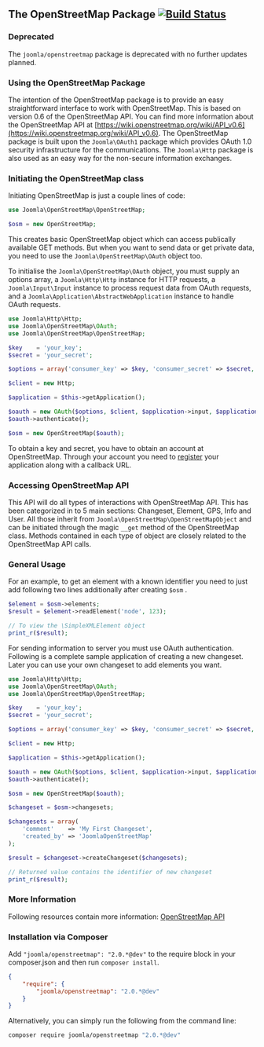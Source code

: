 ## The OpenStreetMap Package [![Build Status](https://travis-ci.org/joomla-framework/openstreetmap-api.png?branch=master)](https://travis-ci.org/joomla-framework/openstreetmap-api)

### Deprecated

The `joomla/openstreetmap` package is deprecated with no further updates planned.

### Using the OpenStreetMap Package
The intention of the OpenStreetMap package is to provide an easy straightforward interface to work with OpenStreetMap. This is based on version 0.6 of the OpenStreetMap API. You can find more information about the OpenStreetMap API at [https://wiki.openstreetmap.org/wiki/API_v0.6](https://wiki.openstreetmap.org/wiki/API_v0.6).
The OpenStreetMap package is built upon the `Joomla\OAuth1` package which provides OAuth 1.0 security infrastructure for the communications. The `Joomla\Http` package is also used as an easy way for the non-secure information exchanges.

### Initiating the OpenStreetMap class
Initiating OpenStreetMap is just a couple lines of code:

```php
use Joomla\OpenStreetMap\OpenStreetMap;

$osm = new OpenStreetMap;
```

This creates basic OpenStreetMap object which can access publically available GET methods.
But when you want to send data or get private data, you need to use the `Joomla\OpenStreetMap\OAuth` object too.

To initialise the `Joomla\OpenStreetMap\OAuth` object, you must supply an options array, a `Joomla\Http\Http` instance for HTTP requests, a `Joomla\Input\Input` instance to process request data from OAuth requests, and a `Joomla\Application\AbstractWebApplication` instance to handle OAuth requests.

```php
use Joomla\Http\Http;
use Joomla\OpenStreetMap\OAuth;
use Joomla\OpenStreetMap\OpenStreetMap;

$key    = 'your_key';
$secret = 'your_secret';

$options = array('consumer_key' => $key, 'consumer_secret' => $secret, 'sendheaders' => true);

$client = new Http;

$application = $this->getApplication();

$oauth = new OAuth($options, $client, $application->input, $application);
$oauth->authenticate();

$osm = new OpenStreetMap($oauth);
```

To obtain a key and secret, you have to obtain an account at OpenStreetMap. Through your account you need to [register](https://www.openstreetmap.org/user/username/oauth_clients/new) your application along with a callback URL.

### Accessing OpenStreetMap API
This API will do all types of interactions with OpenStreetMap API. This has been categorized in to 5 main sections: Changeset, Element, GPS, Info and User. All those inherit from `Joomla\OpenStreetMap\OpenStreetMapObject` and can be initiated through the magic `__get` method of the OpenStreetMap class. Methods contained in each type of object are closely related to the OpenStreetMap API calls.

### General Usage
For an example, to get an element with a known identifier you need to just add following two lines additionally after creating `$osm` .

```php
$element = $osm->elements;
$result = $element->readElement('node', 123);

// To view the \SimpleXMLElement object
print_r($result);
```

For sending information to server you must use OAuth authentication. Following is a complete sample application of creating a new changeset. Later you can use your own changeset to add elements you want.

```php
use Joomla\Http\Http;
use Joomla\OpenStreetMap\OAuth;
use Joomla\OpenStreetMap\OpenStreetMap;

$key    = 'your_key';
$secret = 'your_secret';

$options = array('consumer_key' => $key, 'consumer_secret' => $secret, 'sendheaders' => true);

$client = new Http;

$application = $this->getApplication();

$oauth = new OAuth($options, $client, $application->input, $application);
$oauth->authenticate();

$osm = new OpenStreetMap($oauth);

$changeset = $osm->changesets;

$changesets = array(
	'comment'    => 'My First Changeset',
	'created_by' => 'JoomlaOpenStreetMap'
);

$result = $changeset->createChangeset($changesets);

// Returned value contains the identifier of new changeset
print_r($result);
```

### More Information
Following resources contain more information: [OpenStreetMap API](https://wiki.openstreetmap.org/wiki/API)

### Installation via Composer
Add `"joomla/openstreetmap": "2.0.*@dev"` to the require block in your composer.json and then run `composer install`.

```json
{
	"require": {
		"joomla/openstreetmap": "2.0.*@dev"
	}
}
```

Alternatively, you can simply run the following from the command line:

```sh
composer require joomla/openstreetmap "2.0.*@dev"
```
